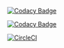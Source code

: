 [![Codacy Badge](https://api.codacy.com/project/badge/Grade/88c18f2242b04802b2b6346db2385c99)](https://www.codacy.com/app/chfik/ceri-m1-test?utm_source=github.com&amp;utm_medium=referral&amp;utm_content=chfik/ceri-m1-test&amp;utm_campaign=Badge_Grade)

[![Codacy Badge](https://api.codacy.com/project/badge/Coverage/88c18f2242b04802b2b6346db2385c99)](https://www.codacy.com/app/chfik/ceri-m1-test?utm_source=github.com&utm_medium=referral&utm_content=chfik/ceri-m1-test&utm_campaign=Badge_Coverage)


[![CircleCI](https://circleci.com/gh/chfik/ceri-m1-test.svg?style=shield&circle-token=:circle-token)](https://circleci.com/gh/chfik/ceri-m1-test)